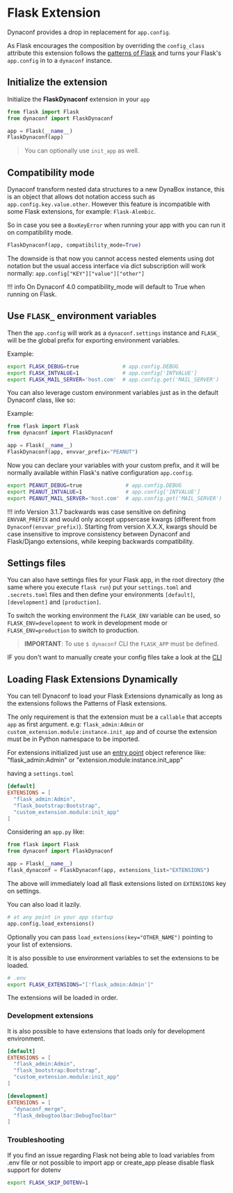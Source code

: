 # Flask Extension

Dynaconf provides a drop in replacement for `app.config`.

As Flask encourages the composition by overriding the `config_class` attribute this extension follows the [patterns of Flask](https://flask.palletsprojects.com/en/2.3.x/patterns/subclassing/) and turns your Flask's `app.config` in to a `dynaconf` instance.

## Initialize the extension

Initialize the **FlaskDynaconf** extension in your `app`

```python
from flask import Flask
from dynaconf import FlaskDynaconf

app = Flask(__name__)
FlaskDynaconf(app)
```

> You can optionally use `init_app` as well.


## Compatibility mode

Dynaconf transform nested data structures to a new DynaBox instance, this is an
object that allows dot notation access such as `app.config.key.value.other`.
However this feature is incompatible with some Flask extensions, for example:
`Flask-Alembic`.

So in case you see a `BoxKeyError` when running your app with you can run it on
compatibility mode.

```python
FlaskDynaconf(app, compatibility_mode=True)
```

The downside is that now you cannot access nested elements using dot notation
but the usual access interface via dict subscription will work normally:
`app.config["KEY"]["value"]["other"]`

!!! info
    On Dynaconf 4.0 compatibility_mode will default to True when running
    on Flask.

## Use `FLASK_` environment variables

Then the `app.config` will work as a `dynaconf.settings` instance and `FLASK_` will be the global prefix for exporting environment variables.

Example:

```bash
export FLASK_DEBUG=true              # app.config.DEBUG
export FLASK_INTVALUE=1              # app.config['INTVALUE']
export FLASK_MAIL_SERVER='host.com'  # app.config.get('MAIL_SERVER')
```

You can also leverage custom environment variables just as in the default Dynaconf class, like so:

Example:

```python
from flask import Flask
from dynaconf import FlaskDynaconf

app = Flask(__name__)
FlaskDynaconf(app, envvar_prefix="PEANUT")
```

Now you can declare your variables with your custom prefix, and it will be normally available within Flask's native configuration `app.config`.

```bash
export PEANUT_DEBUG=true              # app.config.DEBUG
export PEANUT_INTVALUE=1              # app.config['INTVALUE']
export PEANUT_MAIL_SERVER='host.com'  # app.config.get('MAIL_SERVER')
```

!!! info
    Version 3.1.7 backwards was case sensitive on defining `ENVVAR_PREFIX` and would only accept uppsercase kwargs (different from `Dynaconf(envvar_prefix)`). Starting from version X.X.X, kwargs should be case insensitive to improve consistency between Dynaconf and Flask/Django extensions, while keeping backwards compatibility.

## Settings files

You can also have settings files for your Flask app, in the root directory (the same where you execute `flask run`) put your `settings.toml` and `.secrets.toml` files and then define your environments `[default]`, `[development]` and `[production]`.

To switch the working environment the `FLASK_ENV` variable can be used, so `FLASK_ENV=development` to work
in development mode or `FLASK_ENV=production` to switch to production.

> **IMPORTANT**: To use `$ dynaconf` CLI the `FLASK_APP` must be defined.

IF you don't want to manually create your config files take a look at the [CLI](cli.md)

## Loading Flask Extensions Dynamically

You can tell Dynaconf to load your Flask Extensions dynamically as long as the extensions follows the Patterns of Flask extensions.

The only requirement is that the extension must be a `callable` that accepts `app` as first argument. e.g: `flask_admin:Admin` or `custom_extension.module:instance.init_app` and of course the extension must be in Python namespace to be imported.

For extensions initialized just use an [entry point](https://packaging.python.org/specifications/entry-points/) object reference like: "flask_admin:Admin" or "extension.module:instance.init_app"

having a `settings.toml`

```toml
[default]
EXTENSIONS = [
  "flask_admin:Admin",
  "flask_bootstrap:Bootstrap",
  "custom_extension.module:init_app"
]
```

Considering an `app.py` like:

```py
from flask import Flask
from dynaconf import FlaskDynaconf

app = Flask(__name__)
flask_dynaconf = FlaskDynaconf(app, extensions_list="EXTENSIONS")
```

The above will immediately load all flask extensions listed on `EXTENSIONS` key on settings.

You can also load it lazily.

```py
# at any point in your app startup
app.config.load_extensions()
```

Optionally you can pass `load_extensions(key="OTHER_NAME")` pointing to your list of extensions.

It is also possible to use environment variables to set the extensions to be loaded.

```bash
# .env
export FLASK_EXTENSIONS="['flask_admin:Admin']"
```

The extensions will be loaded in order.

### Development extensions

It is also possible to have extensions that loads only for development environment.

```toml
[default]
EXTENSIONS = [
  "flask_admin:Admin",
  "flask_bootstrap:Bootstrap",
  "custom_extension.module:init_app"
]

[development]
EXTENSIONS = [
  "dynaconf_merge",
  "flask_debugtoolbar:DebugToolbar"
]
```

### Troubleshooting

If you find an issue regarding Flask not being able to load variables from .env file or not possible to import app or create_app please disable flask support for dotenv

```bash
export FLASK_SKIP_DOTENV=1
```
